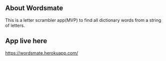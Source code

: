 ## About Wordsmate

This is a letter scrambler app(MVP) to find all dictionary words from a string of letters.

## App live here

https://wordsmate.herokuapp.com/



